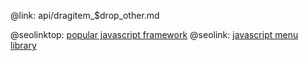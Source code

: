 @link: api/dragitem_$drop_other.md

@seolinktop: [popular javascript framework](https://webix.com)
@seolink: [javascript menu library](https://webix.com/widget/menu/)